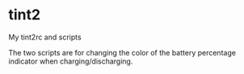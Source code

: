 # tint2
My tint2rc and scripts

The two scripts are for changing the color of the battery percentage indicator when charging/discharging.

